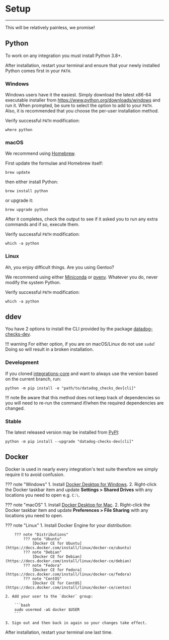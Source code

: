 # Setup

-----

This will be relatively painless, we promise!

## Python

To work on any integration you must install Python 3.8+.

After installation, restart your terminal and ensure that your newly installed Python comes first in your `PATH`.

### Windows

Windows users have it the easiest. Simply download the latest x86-64 executable installer from https://www.python.org/downloads/windows and run it.
When prompted, be sure to select the option to add to your `PATH`. Also, it is recommended that you choose the per-user installation method.

Verify successful `PATH` modification:

```
where python
```

### macOS

We recommend using [Homebrew](https://brew.sh).

First update the formulae and Homebrew itself:

```
brew update
```

then either install Python:

```
brew install python
```

or upgrade it:

```
brew upgrade python
```

After it completes, check the output to see if it asked you to run any extra commands and if so, execute them.

Verify successful `PATH` modification:

```
which -a python
```

### Linux

Ah, you enjoy difficult things. Are you using Gentoo?

We recommend using either [Miniconda](https://docs.conda.io/en/latest/miniconda.html) or [pyenv](https://github.com/pyenv/pyenv). Whatever you do, never modify the system Python.

Verify successful `PATH` modification:

```
which -a python
```

## ddev

You have 2 options to install the CLI provided by the package [datadog-checks-dev](ddev/layers.md).

!!! warning
    For either option, if you are on macOS/Linux do not use `sudo`! Doing so will result in a broken installation.

### Development

If you cloned [integrations-core](https://github.com/DataDog/integrations-core) and want to always use the version based on the current branch, run:

```
python -m pip install -e "path/to/datadog_checks_dev[cli]"
```

!!! note
    Be aware that this method does not keep track of dependencies so you will need to re-run the command if/when the required dependencies are changed.

### Stable

The latest released version may be installed from [PyPI](https://pypi.org):

```
python -m pip install --upgrade "datadog-checks-dev[cli]"
```

## Docker

Docker is used in nearly every integration's test suite therefore we simply require it to avoid confusion.

??? note "Windows"
    1. Install [Docker Desktop for Windows](https://docs.docker.com/docker-for-windows/install).
    2. Right-click the Docker taskbar item and update **Settings > Shared Drives** with any locations you need to open e.g. `C:\`.

??? note "macOS"
    1. Install [Docker Desktop for Mac](https://docs.docker.com/docker-for-mac/install).
    2. Right-click the Docker taskbar item and update **Preferences > File Sharing** with any locations you need to open.

??? note "Linux"
    1. Install Docker Engine for your distribution:

        ??? note "Distributions"
            ??? note "Ubuntu"
                [Docker CE for Ubuntu](https://docs.docker.com/install/linux/docker-ce/ubuntu)
            ??? note "Debian"
                [Docker CE for Debian](https://docs.docker.com/install/linux/docker-ce/debian)
            ??? note "Fedora"
                [Docker CE for Fedora](https://docs.docker.com/install/linux/docker-ce/fedora)
            ??? note "CentOS"
                [Docker CE for CentOS](https://docs.docker.com/install/linux/docker-ce/centos)

    2. Add your user to the `docker` group:

        ```bash
        sudo usermod -aG docker $USER
        ```

    3. Sign out and then back in again so your changes take effect.

After installation, restart your terminal one last time.
